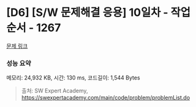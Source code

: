 # [D6] [S/W 문제해결 응용] 10일차 - 작업순서 - 1267 

[문제 링크](https://swexpertacademy.com/main/code/problem/problemDetail.do?contestProbId=AV18TrIqIwUCFAZN) 

### 성능 요약

메모리: 24,932 KB, 시간: 130 ms, 코드길이: 1,544 Bytes



> 출처: SW Expert Academy, https://swexpertacademy.com/main/code/problem/problemList.do